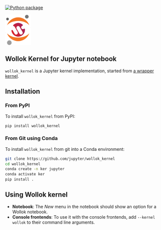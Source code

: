 [![Python package](https://github.com/uqbar-project/wollok-jupyter-kernel/actions/workflows/test.yml/badge.svg)](https://github.com/uqbar-project/wollok-jupyter-kernel/actions/workflows/test.yml)

<img src="./images/wollok-jupyter-logo.png" height="100px" width="85px">

## Wollok Kernel for Jupyter notebook

`wollok_kernel` is a Jupyter kernel implementation, started from [a wrapper kernel](http://jupyter-client.readthedocs.io/en/latest/wrapperkernels.html).

## Installation

### From PyPI

To install `wollok_kernel` from PyPI:

```bash
pip install wollok_kernel
```
    
### From Git using Conda

To install `wollok_kernel` from git into a Conda environment:

```bash
git clone https://github.com/jupyter/wollok_kernel
cd wollok_kernel
conda create -n ker jupyter
conda activate ker
pip install .
```

## Using Wollok kernel

- **Notebook**: The *New* menu in the notebook should show an option for a Wollok notebook.
- **Console frontends**: To use it with the console frontends, add ``--kernel wollok`` to their command line arguments.
